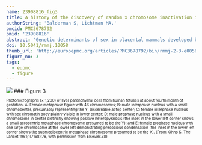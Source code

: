 ```yaml
---
name: 23908816_fig3
title: A history of the discovery of random x chromosome inactivation in the human female and its significance.
authorString: 'Balderman S, Lichtman MA.'
pmcid: PMC3678792
pmid: '23908816'
abstract: 'Genetic determinants of sex in placental mammals developed by the evolution of primordial autosomes into the male and female sex chromosomes. The Y chromosome determines maleness by the action of the gene SRY, which encodes a protein that initiates a sequence of events prompting the embryonic gonads to develop into testes. The X chromosome in the absence of a Y chromosome results in a female by permitting the conversion of the embryonic gonads into ovaries. We trace the historical progress that resulted in the discovery that one X chromosome in the female is randomly inactivated in early embryogenesis, accomplishing approximate equivalency of X chromosome gene dosage in both sexes. This event results in half of the somatic cells in a tissue containing proteins encoded by the genes of the maternal X chromosome and half having proteins encoded by the genes of the paternal X chromosome, on average, accounting for the phenotype of a female heterozygote with an X chromosome mutation. The hypothesis of X chromosome inactivation as a random event early in embryogenesis was first described as a result of studies of variegated coat color in female mice. Similar results were found in women using the X chromosome-linked gene, glucose-6-phosphate dehydrogenase, studied in red cells. The random inactivation of the X chromosome-bearing genes for isoenzyme types A and B of glucose-6-phosphate dehydrogenase was used to establish the clonal origin of neoplasms in informative women with leiomyomas. Behind these discoveries are the stories of the men and women scientists whose research enlightened these aspects of X chromosome function and their implication for medicine. '
doi: 10.5041/rmmj.10058
thumb_url: 'http://europepmc.org/articles/PMC3678792/bin/rmmj-2-3-e0058_Figure3.gif'
figure_no: 3
tags:
  - eupmc
  - figure
---
```

<img src='http://europepmc.org/articles/PMC3678792/bin/rmmj-2-3-e0058_Figure3.jpg' style='max-height: 300px'>
### Figure 3
<p style='font-size: 10px;'>Photomicrographs (× 1,200) of liver parenchymal cells from human fetuses at about fourth month of gestation. A: Female metaphase figure with 46 chromosomes; B: male interphase nucleus with a small chromocenter, presumably representing the Y, discernable at top center; C: female interphase nucleus with sex chromatin body plainly visible in lower center; D: male prophase nucleus with a small chromosome in center distinctly showing positive heteropyknosis (the inset in the lower left corner shows a small acrocentric metaphase chromosome presumed to be the Y); and E: female prophase nucleus with one large chromosome at the lower left demonstrating precocious condensation (the inset in the lower left corner shows the submediocentric metaphase chromosome presumed to be the X). (From: Ohno S, The Lancet 1961;1(7168):78, with permission from Elsevier.<xref ref-type="bibr" rid="b38-rmmj-2-3-e0058">38</xref>)</p>